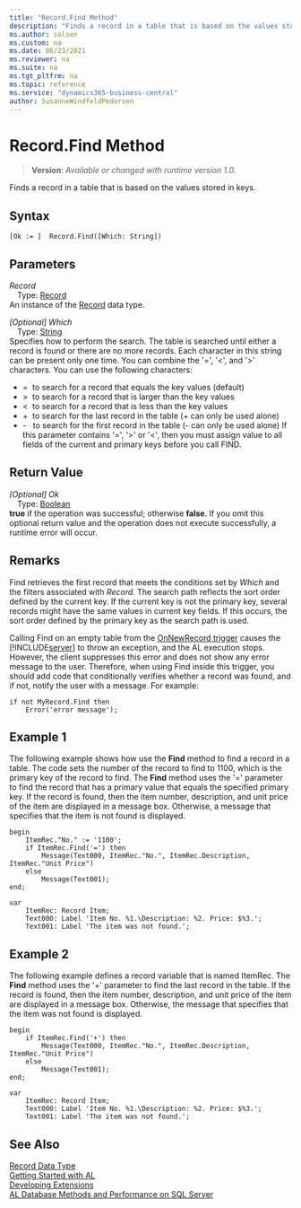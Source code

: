 ```yaml
---
title: "Record.Find Method"
description: "Finds a record in a table that is based on the values stored in keys."
ms.author: solsen
ms.custom: na
ms.date: 06/23/2021
ms.reviewer: na
ms.suite: na
ms.tgt_pltfrm: na
ms.topic: reference
ms.service: "dynamics365-business-central"
author: SusanneWindfeldPedersen
---
```

[//]: # (START>DO_NOT_EDIT)
[//]: # (IMPORTANT:Do not edit any of the content between here and the END>DO_NOT_EDIT.)
[//]: # (Any modifications should be made in the .xml files in the ModernDev repo.)
# Record.Find Method
> **Version**: _Available or changed with runtime version 1.0._

Finds a record in a table that is based on the values stored in keys.


## Syntax
```AL
[Ok := ]  Record.Find([Which: String])
```
## Parameters
*Record*  
&emsp;Type: [Record](record-data-type.md)  
An instance of the [Record](record-data-type.md) data type.  

*[Optional] Which*  
&emsp;Type: [String](../string/string-data-type.md)  
Specifies how to perform the search. The table is searched until either a record  is found or there are no more records. Each character in this string can be present only one time. You can combine the '=', '\<', and '\>' characters. You can use the following characters:
-   =  to search for a record that equals the key values (default)
-  \>  to search for a record that is larger than the key values
-   \<  to search for a record that is less than the key values
-   +  to search for the last record in the table (+ can only be used alone)
-   -   to search for the first record in the table (- can only be used alone)
If this parameter contains '=', '\>' or '\<', then you must assign value to all fields of the current and primary keys before you call FIND.
          


## Return Value
*[Optional] Ok*  
&emsp;Type: [Boolean](../boolean/boolean-data-type.md)  
**true** if the operation was successful; otherwise **false**.   If you omit this optional return value and the operation does not execute successfully, a runtime error will occur.  


[//]: # (IMPORTANT: END>DO_NOT_EDIT)

## Remarks  
Find retrieves the first record that meets the conditions set by *Which* and the filters associated with *Record*. The search path reflects the sort order defined by the current key. If the current key is not the primary key, several records might have the same values in current key fields. If this occurs, the sort order defined by the primary key as the search path is used.

Calling Find on an empty table from the [OnNewRecord trigger](../../triggers-auto/page/devenv-onnewrecord-page-trigger.md) causes the [!INCLUDE[server](../../includes/server.md)] to throw an exception, and the AL execution stops. However, the client suppresses this error and does not show any error message to the user. Therefore, when using Find inside this trigger, you should add code that conditionally verifies whether a record was found, and if not, notify the user with a message. For example:

```al
if not MyRecord.Find then
    Error('error message');
```
  
## Example 1

 The following example shows how use the **Find** method to find a record in a table. The code sets the number of the record to find to 1100, which is the primary key of the record to find. The **Find** method uses the '=' parameter to find the record that has a primary value that equals the specified primary key. If the record is found, then the item number, description, and unit price of the item are displayed in a message box. Otherwise, a message that specifies that the item is not found is displayed.

```al
begin
    ItemRec."No." := '1100';
    if ItemRec.Find('=') then
        Message(Text000, ItemRec."No.", ItemRec.Description, ItemRec."Unit Price")
    else
        Message(Text001);
end;

var
    ItemRec: Record Item;
    Text000: Label 'Item No. %1.\Description: %2. Price: $%3.';
    Text001: Label 'The item was not found.';
```  
  
## Example 2

The following example defines a record variable that is named ItemRec. The **Find** method uses the '+' parameter to find the last record in the table. If the record is found, then the item number, description, and unit price of the item are displayed in a message box. Otherwise, the message that specifies that the item was not found is displayed. 

```al
begin
    if ItemRec.Find('+') then  
        Message(Text000, ItemRec."No.", ItemRec.Description, ItemRec."Unit Price")
    else
        Message(Text001);
end;

var
    ItemRec: Record Item;
    Text000: Label 'Item No. %1.\Description: %2. Price: $%3.';
    Text001: Label 'The item was not found.';
```  

## See Also
[Record Data Type](record-data-type.md)  
[Getting Started with AL](../../devenv-get-started.md)  
[Developing Extensions](../../devenv-dev-overview.md)  
[AL Database Methods and Performance on SQL Server](../../../administration/optimize-sql-al-Database-methods-and-performance-on-server.md)